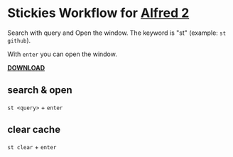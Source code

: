 Stickies Workflow for [Alfred 2](http://www.alfredapp.com)
========================

Search with query and Open the window.
The keyword is "st" (example: `st github`).

With `enter` you can open the window.

**[DOWNLOAD](https://github.com/morishin/alfred-stickies-workflow/releases/latest)**

## search & open
`st <query>` + `enter`

## clear cache
`st clear` + `enter`
